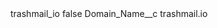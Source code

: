 <?xml version="1.0" encoding="UTF-8"?>
<CustomMetadata xmlns="http://soap.sforce.com/2006/04/metadata" xmlns:xsi="http://www.w3.org/2001/XMLSchema-instance" xmlns:xsd="http://www.w3.org/2001/XMLSchema">
    <label>trashmail_io</label>
    <protected>false</protected>
    <values>
        <field>Domain_Name__c</field>
        <value xsi:type="xsd:string">trashmail.io</value>
    </values>
</CustomMetadata>
